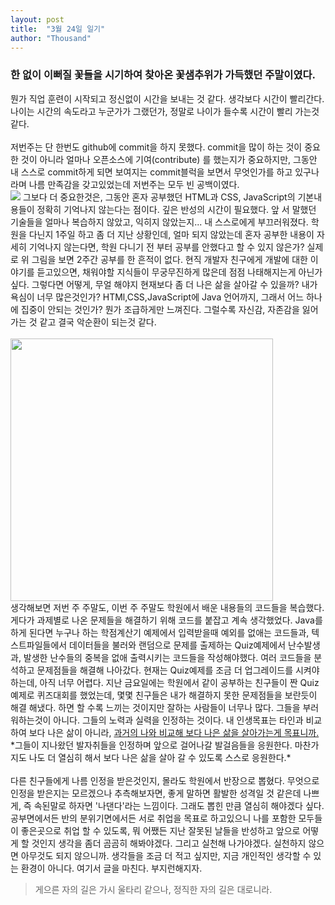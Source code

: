 ```yaml
---
layout: post
title:  "3월 24일 일기"
author: "Thousand"
---
```


<h3>한 없이 이뻐질 꽃들을 시기하여 찾아온 꽃샘추위가 가득했던 주말이였다.</h3>
뭔가 직업 훈련이 시작되고 정신없이 시간을 보내는 것 같다. 생각보다 시간이 빨리간다. 나이는 시간의 속도라고 누군가가 그랬던가, 정말로 나이가 들수록 시간이 빨리 가는것 같다. <br><br>
저번주는 단 한번도 github에 commit을 하지 못했다. commit을 많이 하는 것이 중요한 것이 아니라 얼마나 오픈소스에 기여(contribute) 를 했는지가 중요하지만, 그동안 내 스스로 commit하게 되면 보여지는 commit블럭을 보면서 무엇인가를 하고 있구나라며 나름 만족감을 갖고있었는데 저번주는 모두 빈 공백이였다. <br>
<img src='{{"/assets/img/commitBlock.png"| relative_url}}'>
그보다 더 중요한것은, 그동안 혼자 공부했던 HTML과 CSS, JavaScript의 기본내용들이 정확히 기억나지 않는다는 점이다. 깊은 반성의 시간이 필요했다.
앞 서 말했던 기술들을 얼마나 복습하지 않았고, 익히지 않았는지... 내 스스로에게 부끄러워졌다. 학원을 다닌지 1주일 하고 좀 더 지난 상황인데, 얼마 되지 않았는데 혼자 공부한 내용이 자세히 기억나지 않는다면, 학원 다니기 전 부터 공부를 안했다고 할 수 있지 않은가? 실제로 위 그림을 보면 2주간 공부를 한 흔적이 없다. 현직 개발자 친구에게 개발에 대한 이야기를 듣고있으면, 채워야할 지식들이 무궁무진하게 많은데 점점 나태해지는게 아닌가 싶다. 그렇다면 어떻게, 무얼 해야지 현재보다 좀 더 나은 삶을 살아갈 수 있을까? 내가 욕심이 너무 많은것인가? HTMl,CSS,JavaScript에 Java 언어까지, 그래서 어느 하나에 집중이 안되는 것인가? 뭔가 조급하게만 느껴진다. 그럴수록 자신감, 자존감을 잃어가는 것 같고 결국 악순환이 되는것 같다.<br><br>
<img src='{{"/assets/img/gradeex.png"| relative_url}}' height ='420'><br>
생각해보면 저번 주 주말도, 이번 주 주말도 학원에서 배운 내용들의 코드들을 복습했다. 게다가 과제별로 나온 문제들을 해결하기 위해 코드를 붙잡고 계속 생각했었다. Java를 하게 된다면 누구나 하는 학점계산기 예제에서 입력받을때 예외를 없애는 코드들과, 텍스트파일들에서 데이터들을 불러와 랜덤으로 문제를 출제하는 Quiz예제에서 난수발생과, 발생한 난수들의 중복을 없애 출력시키는 코드들을 작성해야했다. 여러 코드들을 분석하고 문제점들을 해결해 나아갔다. 현재는 Quiz예제를 조금 더 업그레이드를 시켜야하는데, 아직 너무 어렵다. 지난 금요일에는 학원에서 같이 공부하는 친구들이 짠 Quiz예제로 퀴즈대회를 했었는데, 몇몇 친구들은 내가 해결하지 못한 문제점들을 보란듯이 해결 해냈다. 하면 할 수록 느끼는 것이지만 잘하는 사람들이 너무나 많다. 그들을 부러워하는것이 아니다. 그들의 노력과 실력을 인정하는 것이다. 내 인생목표는 타인과 비교하여 보다 나은 삶이 아니라, <u>과거의 나와 비교해 보다 나은 삶을 살아가는게 목표니까.</u> *그들이 지나왔던 발자취들을 인정하며 앞으로 걸어나갈 발걸음들을 응원한다. 마찬가지도 나도 더 열심히 해서 보다 나은 삶을 살아 갈 수 있도록 스스로 응원한다.* <br><br>
다른 친구들에게 나름 인정을 받은것인지, 몰라도 학원에서 반장으로 뽑혔다. 무엇으로 인정을 받은지는 모르겠으나 추측해보자면, 좋게 말하면 활발한 성격일 것 같은데 나쁘게, 즉 속된말로 하자면 '나댄다'라는 느낌이다. 그래도 뽑힌 만큼 열심히 해야겠다 싶다. 공부면에서든 반의 분위기면에서든 서로 취업을 목표로 하고있으니 나를 포함한 모두들이 좋은곳으로 취업 할 수 있도록, 뭐 어쨌든 지난 잘못된 날들을 반성하고 앞으로 어떻게 할 것인지 생각을 좀더 곰곰히 해봐야겠다. 그리고 실천해 나가야겠다. 실천하지 않으면 아무것도 되지 않으니까. 생각들을 조금 더 적고 싶지만, 지금 개인적인 생각할 수 있는 환경이 아니다. 여기서 글을 마친다. 부지런해지자.

>게으른 자의 길은 가시 울타리 같으나, 정직한 자의 길은 대로니라.
